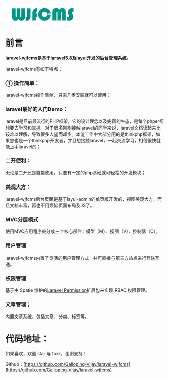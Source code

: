 ![default](./images/logo.png)

# 前言

 

**laravel-wjfcms是基于laravel5.8及layui开发的后台管理系统。**

 

laravel-wjfcms有如下特点：

 

### ① 操作简单：

 

laravel-wjfcms操作简单，只需几步安装就可以使用；

 

### laravel最好的入门Demo：

 

laravel是目前最流行的PHP框架，它的设计理念以及完善的生态，是每个phper都想要去学习和掌握。对于很多刚刚接触laravel的同学来说，laravel文档读起来比较难以理解，导致很多人望而却步。本渣工作中大部分用的是thinkphp框架，如果您也是一个thinkphp开发者，并且想接触laravel，一起交流学习，相信很快就能上手laravel的；

 

###  二开便利：

 

无论是二开还是直接使用，只要有一定的php基础就可轻松的开发模块；

 

###  美观大方：

 

laravel-wjfcms后台页面是基于layui-admin的单页版开发的，视图美观大方，而且文档丰富，再也不用烦恼页面布局及JS了。

 

### MVC分层模式

 

使用MVC应用程序被分成三个核心部件：模型（M）、视图（V）、控制器（C）。

 

### 用户管理

laravel-wjfcms内置了灵活的用户管理方式，并可直接与第三方站点进行互联互通。

 

### 权限管理

基于由 Spatie 维护的[Laravel Permission](https://github.com/spatie/laravel-permission)扩展包来实现 RBAC 权限管理。

 

### 文章管理；

内置文章系统，包括文章、分类、标签等。

 

# 代码地址：

 

如果喜欢，欢迎 star 与 fork，谢谢支持！

 

Github：[https://github.com/Galloping-Vijay/laravel-wjfcms](https://github.com/Galloping-Vijay/laravel-wjfcms)